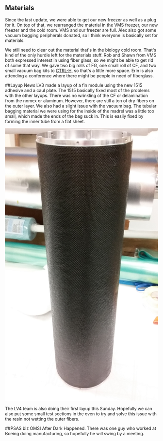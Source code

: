 ## Materials
Since the last update, we were able to get our new freezer as well as a plug for it. 
On top of that, we rearranged the material in the VMS freezer, our new freezer and the cold room. VMS and our freezer are full.
Alex also got some vacuum bagging peripherals donated, so I think everyone is basically set for materials. 

We still need to clear out the material that's in the biology cold room. That's kind of the only hurdle left for the materials stuff.
Rob and Shawn from VMS both expressed interest in using fiber glass, so we might be able to get rid of some that way.
We gave two big rolls of FG, one small roll of CF, and two small vacuum bag kits to [CTRL-H](http://pdxhackerspace.org/), so that's a little more space.
Erin is also attending a conference where there might be people in need of fiberglass.

##Layup News
LV3 made a layup of a fin module using the new 1515 adhesive and a caul plate. 
The 1515 basically fixed most of the problems with the other layups. There was no wrinkling of the CF or delamination from the nomex or aluminum.
However, there are still a ton of dry fibers on the outer layer. We also had a slight issue with the vacuum bag. 
The tubular bagging material we were using for the inside of the madrel was a little too small, which made the ends of the bag suck in.
This is easily fixed by forming the inner tube from a flat sheet. 

![LU16-4](../img/LU16-4.jpg)

The LV4 team is also doing their first layup this Sunday. 
Hopefully we can also put some small test sections in the oven to try and solve this issue with the resin not wetting the outer fibers.

##PSAS biz
OMSI After Dark Happened. There was one guy who worked at Boeing doing manufacturing, so hopefully he will swing by a meeting.
